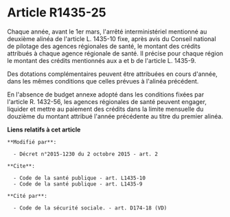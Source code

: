 # Article R1435-25

Chaque année, avant le 1er mars, l'arrêté interministériel mentionné au deuxième alinéa de l'article L. 1435-10 fixe, après
avis du Conseil national de pilotage des agences régionales de santé, le montant des crédits attribués à chaque agence
régionale de santé. Il précise pour chaque région le montant des crédits mentionnés aux a et b de l'article L. 1435-9. 

Des dotations complémentaires peuvent être attribuées en cours d'année, dans les mêmes conditions que celles prévues à
l'alinéa précédent.

En l'absence de budget annexe adopté dans les conditions fixées par l'article R. 1432-56, les agences régionales de santé
peuvent engager, liquider et mettre au paiement des crédits dans la limite mensuelle du douzième du montant attribué l'année
précédente au titre du premier alinéa.

**Liens relatifs à cet article**

	**Modifié par**:

	  - Décret n°2015-1230 du 2 octobre 2015 - art. 2

	**Cite**:

	  - Code de la santé publique - art. L1435-10
	  - Code de la santé publique - art. L1435-9

	**Cité par**:

	  - Code de la sécurité sociale. - art. D174-18 (VD)
